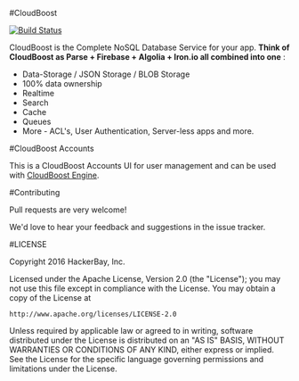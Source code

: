 #CloudBoost 

[![Build Status](https://travis-ci.org/CloudBoost/account-ui.svg?branch=master)](https://travis-ci.org/CloudBoost/account-ui)

CloudBoost is the Complete NoSQL Database Service for your app. **Think of CloudBoost as Parse + Firebase + Algolia + Iron.io all combined into one** :
 - Data-Storage / JSON Storage / BLOB Storage
 - 100% data ownership
 - Realtime 
 - Search
 - Cache
 - Queues
 - More - ACL's, User Authentication, Server-less apps and more. 


#CloudBoost Accounts

This is a CloudBoost Accounts UI for user management and can be used with [CloudBoost Engine](https://www.github.com/CloudBoost/cloudboost).


#Contributing

Pull requests are very welcome!

We'd love to hear your feedback and suggestions in the issue tracker.


#LICENSE 

Copyright 2016 HackerBay, Inc.

Licensed under the Apache License, Version 2.0 (the "License");
you may not use this file except in compliance with the License.
You may obtain a copy of the License at

    http://www.apache.org/licenses/LICENSE-2.0

Unless required by applicable law or agreed to in writing, software
distributed under the License is distributed on an "AS IS" BASIS,
WITHOUT WARRANTIES OR CONDITIONS OF ANY KIND, either express or implied.
See the License for the specific language governing permissions and
limitations under the License.
